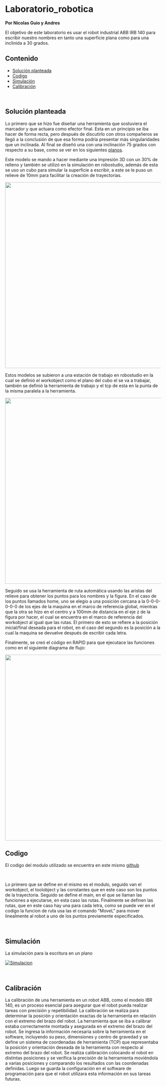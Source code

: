# Laboratorio_robotica

**Por Nicolas Guio y Andres**

El objetivo de este laboratorio es usar el robot industrial ABB IRB 140 para escribir nuestro nombres en tanto una superficie plana como para una inclinida a 30 grados.
## Contenido
- [Solución planteada](#1)
- [Codigo](#2)
- [Simulación](#3)
- [Calibración](#4)

<br>

<a id='1'></a>

## Solución planteada

Lo primero que se hizo fue diseñar una herramienta que sostuviera el marcador y que actuara como efector final. Esta en un principio se iba hacer de forma recta, pero después de discutirlo con otros compañeros se llegó a la conclusión de que esa forma podría presentar más singularidades que un inclinada.
Al final se diseñó una con una inclinación 75 grados con respecto a su base, como se ver en los siguientes [planos](https://github.com/Nguiom/Laboratorio_robotica/raw/main/Lab_1/BaseMarcador.pdf).<br>

Este modelo se mando a hacer mediante una impresión 3D con un 30% de relleno y también se utilizó en la simulación en robostudio, además de esta se uso un cubo para simular la superficie a escribir, a este se le puso un relieve de 10mm para facilitar la creación de trayectorias.<br>

<img src="https://github.com/Nguiom/Laboratorio_robotica/raw/main/Lab_1/cubo.jpg" width="600">

Estos modelos se subieron a una estación de trabajo en robostudio en la cual se definió el workobject como el plano del cubo el se va a trabajar, también se definió la herramienta de trabajo y el tcp de esta en la punta de la misma paralela a la herramienta.<br>

<img src="https://github.com/Nguiom/Laboratorio_robotica/raw/main/Lab_1/estacion.jpg" width="600">

Seguido se usa la herramienta de ruta automática usando las aristas del relieve para obtener los puntos para los nombres y la figura. En el caso de los puntos llamados home, uno se elegio a una posición cercana a la 0-0-0-0-0-0 de los ejes de la maquina en el marco de referencia global, mientras que la otra se hizo en el centro y a 100mm de distancia en el eje z de la figura por hacer, el cual se encuentra en el marco de referencia del workobject al igual que las rutas. El primero de esto se refiere a la posición inicial/final deseada para el robot, en el caso del segundo es la posición a la cual la maquina se devuelve después de escribir cada letra.<br>

Finalmente, se creó el código en RAPID para que ejecutace las funciones como en el siguiente diagrama de flujo:

<img src="https://github.com/Nguiom/Laboratorio_robotica/raw/main/Lab_1/diagrama.jpg" width="600">

<br>
<a id='2'></a>

## Codigo

El codigo del modulo utilizado se encuentra en este mismo [github](https://github.com/Nguiom/Laboratorio_robotica/tree/main/Lab_1/Module1.mod)

<br>

Lo primero que se define en el mismo es el modulo, seguido van el workobject, el toolobject y las constantes que en este caso son los puntos de la trayectoria. Seguido se define el main, en el que se llaman las funciones a ejecutarse, en esta caso las rutas. Finalmente se definen las rutas, que en este caso hay una para cada letra, como se puede ver en el codigo la funcion de ruta usa las el comando "MoveL" para mover linealmente al robot a uno de los puntos previamente especificados.

<br>

<a id='3'></a>

## Simulación


La simulación para la escritura en un plano <br>

[![Simulacion](https://img.youtube.com/vi/ugJ9bCAlZsQ/maxresdefault.jpg)](https://youtu.be/ugJ9bCAlZsQ)


<br>
<a id='4'></a>

## Calibración
La calibración de una herramienta en un robot ABB, como el modelo IBR 140, es un proceso esencial para asegurar que el robot pueda realizar tareas con precisión y repetibilidad. La calibración se realiza para determinar la posición y orientación exactas de la herramienta en relación con el extremo del brazo del robot. La herramienta que se iba a calibrar estaba correctamente montada y asegurada en el extremo del brazo del robot. Se ingresa la información necesaria sobre la herramienta en el software, incluyendo su peso, dimensiones y centro de gravedad y se define un sistema de coordenadas de herramienta (TCP) que representaba la posición y orientación deseada de la herramienta con respecto al extremo del brazo del robot. Se realiza calibración colocando el robot en distintas posiciones y se verifica la precisión de la herramienta moviéndola a varias posiciones y comparando los resultados con las coordenadas definidas. Luego se guarda la configuración en el software de programación para que el robot utilizara esta información en sus tareas futuras.
